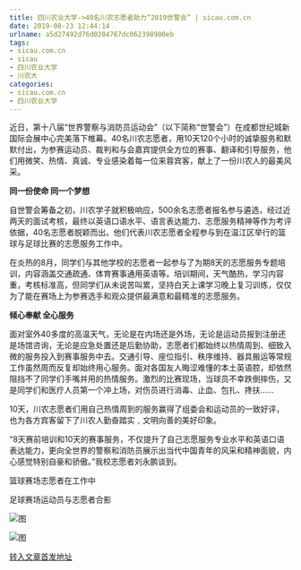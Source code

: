 ```yaml
---
title: 四川农业大学->40名川农志愿者助力“2019世警会” | sicau.com.cn
date: 2019-08-23 12:44:14
urlname: a5d27492d76d0204767dc062398900eb
tags: 
- sicau.com.cn
- sicau
- 四川农业大学
- 川农大
categories:
- sicau.com.cn
- 四川农业大学
---
```



近日，第十八届“世界警察与消防员运动会”（以下简称“世警会”）在成都世纪城新国际会展中心完美落下帷幕。40名川农志愿者，用10天120个小时的诚挚服务和默默付出，为参赛运动员、裁判和与会嘉宾提供全方位的赛事、翻译和引导服务，他们用微笑、热情、真诚、专业感染着每一位来蓉宾客，献上了一份川农人的最美风采。

**同一份使命 同一个梦想**

自世警会筹备之初，川农学子就积极响应，500余名志愿者报名参与遴选，经过近两天的面试考核，最终以英语口语水平、语言表达能力、志愿服务精神等作为考评依据，40名志愿者脱颖而出。他们代表川农志愿者全程参与到在温江区举行的篮球与足球比赛的志愿服务工作中。

在炎热的8月，同学们与其他学校的志愿者一起参与了为期8天的志愿服务专题培训，内容涵盖交通疏通、体育赛事通用英语等。培训期间，天气酷热，学习内容重，考核标准高，但同学们从未说苦叫累，坚持白天上课学习晚上复习训练，仅仅为了能在赛场上为参赛选手和观众提供最满意和最精准的志愿服务。

**倾心奉献 全心服务**

面对室外40多度的高温天气，无论是在内场还是外场，无论是运动员报到注册还是场馆咨询，无论是应急处置还是后勤协助，志愿者们都始终以热情周到、细致入微的服务投入到赛事服务中去。交通引导、座位指引、秩序维持、器具搬运等常规工作虽然周而反复却始终用心服务。面对各国友人晦涩难懂的本土英语腔，却依然阻挡不了同学们手嘴并用的热情服务。激烈的比赛现场，当球员不幸跌倒摔伤，又是同学们和医疗人员第一个冲上场，对伤员进行消毒、止血、包扎、搀扶……

10天，川农志愿者们用自己热情周到的服务赢得了组委会和运动员的一致好评，也为各方宾客留下了川农人勤奋踏实﹑文明向善的美好印象。

“8天赛前培训和10天的赛事服务，不仅提升了自己志愿服务专业水平和英语口语表达能力，更向全世界的警察和消防员展示出当代中国青年的风采和精神面貌，内心感觉特别自豪和骄傲。”我校志愿者刘永鹏谈到。

篮球赛场志愿者在工作中

足球赛场运动员与志愿者合影



![图](https://news.sicau.edu.cn/__local/F/1F/47/EF96CA3927A7BEA7FB42D6EB321_976781F4_AB4CE.png)

![图](https://news.sicau.edu.cn/__local/1/A2/5C/5EBD114613D1056AA4B5BE44662_B3785AE5_8E657.png)

[转入文章首发地址](https://news.sicau.edu.cn/info/1135/52879.htm)